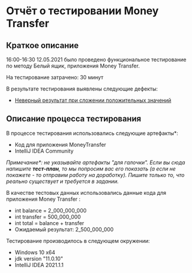 # Отчёт о тестировании Money Transfer

## Краткое описание

16:00-16:30 12.05.2021 было проведено функциональное тестирование по методу Белый ящик, приложения Money Transfer.

На тестирование затрачено: 30 минут

В результате тестирования выявлены следующие дефекты:
* [Неверный результат при сложении положительных значений](https://github.com/Yudinegor86/Money-Transfer/issues/1#issue-890006542)

## Описание процесса тестирования

В процессе тестирования использовались следующие артефакты*:
* Код для приложения MoneyTransfer
* IntelliJ IDEA Community

*Примечание\*: не указывайте артефакты "для галочки". Если вы сюда напишите **тест-план**, то мы попросим вас его показать (а если не покажете - то отправим работу на доработку). Пишите только то, что реально существует и требуется в задании.*

В качестве тестовых данных использовались данные кода для приложения Money Transfer :
* int balance = 2_000_000_000<br>
* int transfer = 500_000_000<br>
* int total = balance + transfer<br>
* Ожидаемый результат: 2_500_000_000

Тестирование производилось в следующем окружении:
* Windows 10 x64
* jdk version "11.0.10"
* IntelliJ IDEA 2021.1.1 